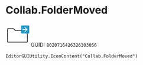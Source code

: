 # Collab.FolderMoved
![](/img/Collab.FolderMoved.png)
GUID: `8020716426326303056`
```
EditorGUIUtility.IconContent("Collab.FolderMoved")
```
